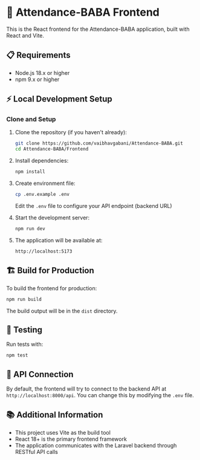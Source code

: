 # 🚀 Attendance-BABA Frontend

This is the React frontend for the Attendance-BABA application, built with React and Vite.

## 📋 Requirements

- Node.js 18.x or higher
- npm 9.x or higher

## ⚡ Local Development Setup

### Clone and Setup

1. Clone the repository (if you haven't already):
   ```bash
   git clone https://github.com/vaibhavgabani/Attendance-BABA.git
   cd Attendance-BABA/Frontend
   ```

2. Install dependencies:
   ```bash
   npm install
   ```

3. Create environment file:
   ```bash
   cp .env.example .env
   ```
   Edit the `.env` file to configure your API endpoint (backend URL)

4. Start the development server:
   ```bash
   npm run dev
   ```

5. The application will be available at:
   ```
   http://localhost:5173
   ```

## 🏗️ Build for Production

To build the frontend for production:

```bash
npm run build
```

The build output will be in the `dist` directory.

## 🧪 Testing

Run tests with:

```bash
npm test
```

## 🔄 API Connection

By default, the frontend will try to connect to the backend API at `http://localhost:8000/api`. You can change this by modifying the `.env` file.

## 📚 Additional Information

- This project uses Vite as the build tool
- React 18+ is the primary frontend framework
- The application communicates with the Laravel backend through RESTful API calls
